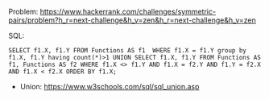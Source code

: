 Problem: https://www.hackerrank.com/challenges/symmetric-pairs/problem?h_r=next-challenge&h_v=zen&h_r=next-challenge&h_v=zen

SQL: 

``
SELECT f1.X, f1.Y FROM Functions AS f1 
WHERE f1.X = f1.Y group by f1.X, f1.Y having count(*)>1
UNION
SELECT f1.X, f1.Y FROM Functions AS f1, Functions AS f2
WHERE f1.X <> f1.Y AND f1.X = f2.Y AND f1.Y = f2.X AND f1.X < f2.X
ORDER BY f1.X;
``


- Union: https://www.w3schools.com/sql/sql_union.asp
